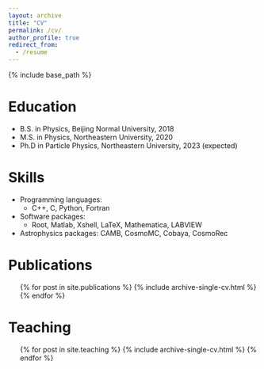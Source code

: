 ```yaml
---
layout: archive
title: "CV"
permalink: /cv/
author_profile: true
redirect_from:
  - /resume
---
```


{% include base_path %}

Education
======
* B.S. in Physics, Beijing Normal University, 2018
* M.S. in Physics, Northeastern University, 2020
* Ph.D in Particle Physics, Northeastern University, 2023 (expected)

  
Skills
======
* Programming languages: 
  * C++, C, Python, Fortran 
* Software packages: 
  * Root, Matlab, Xshell, LaTeX, Mathematica, LABVIEW
* Astrophysics packages: CAMB, CosmoMC, Cobaya, CosmoRec

Publications
======
  <ul>{% for post in site.publications %}
    {% include archive-single-cv.html %}
  {% endfor %}</ul>
  

  
Teaching
======
  <ul>{% for post in site.teaching %}
    {% include archive-single-cv.html %}
  {% endfor %}</ul>
  
